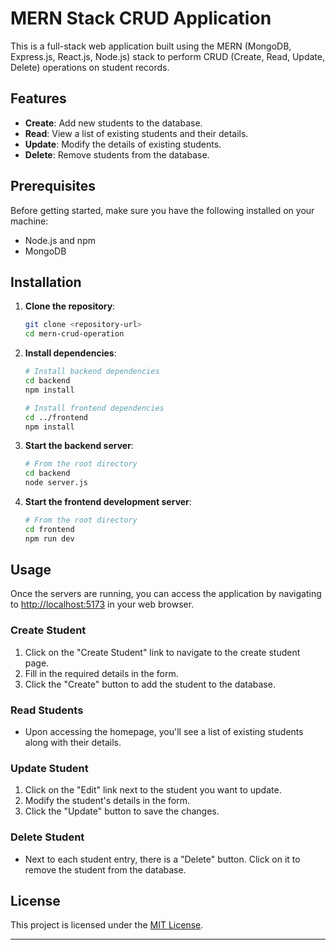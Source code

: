 # MERN Stack CRUD Application

This is a full-stack web application built using the MERN (MongoDB, Express.js, React.js, Node.js) stack to perform CRUD (Create, Read, Update, Delete) operations on student records.

## Features

- **Create**: Add new students to the database.
- **Read**: View a list of existing students and their details.
- **Update**: Modify the details of existing students.
- **Delete**: Remove students from the database.

## Prerequisites

Before getting started, make sure you have the following installed on your machine:

- Node.js and npm
- MongoDB

## Installation

1. **Clone the repository**:

   ```bash
   git clone <repository-url>
   cd mern-crud-operation
   ```

2. **Install dependencies**:

   ```bash
   # Install backend dependencies
   cd backend
   npm install

   # Install frontend dependencies
   cd ../frontend
   npm install
   ```

3. **Start the backend server**:

   ```bash
   # From the root directory
   cd backend
   node server.js
   ```

4. **Start the frontend development server**:

   ```bash
   # From the root directory
   cd frontend
   npm run dev
   ```

## Usage

Once the servers are running, you can access the application by navigating to [http://localhost:5173](http://localhost:5173) in your web browser.

### Create Student

1. Click on the "Create Student" link to navigate to the create student page.
2. Fill in the required details in the form.
3. Click the "Create" button to add the student to the database.

### Read Students

- Upon accessing the homepage, you'll see a list of existing students along with their details.

### Update Student

1. Click on the "Edit" link next to the student you want to update.
2. Modify the student's details in the form.
3. Click the "Update" button to save the changes.

### Delete Student

- Next to each student entry, there is a "Delete" button. Click on it to remove the student from the database.

## License

This project is licensed under the [MIT License](LICENSE).

---
